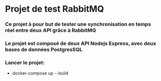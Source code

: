 # Projet de test RabbitMQ

### Ce projet à pour but de tester une synchronisation en temps réel entre deux API grâce à RabbitMQ
### Le projet est composé de deux API Nodejs Express, avec deux bases de données PostgresSQL

### Lancer le projet:
* docker-compose up --build



